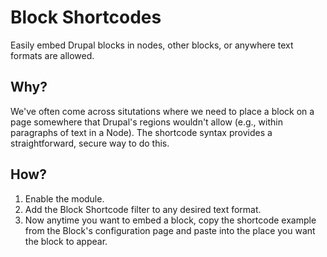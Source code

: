 # Block Shortcodes

Easily embed Drupal blocks in nodes, other blocks, or anywhere text formats are allowed.

## Why?

We've often come across situtations where we need to place a block on a page somewhere that Drupal's 
regions wouldn't allow (e.g., within paragraphs of text in a Node). The shortcode syntax provides a 
straightforward, secure way to do this.

## How?

1. Enable the module.
2. Add the Block Shortcode filter to any desired text format.
3. Now anytime you want to embed a block, copy the shortcode example from the Block's configuration 
page and paste into the place you want the block to appear.
